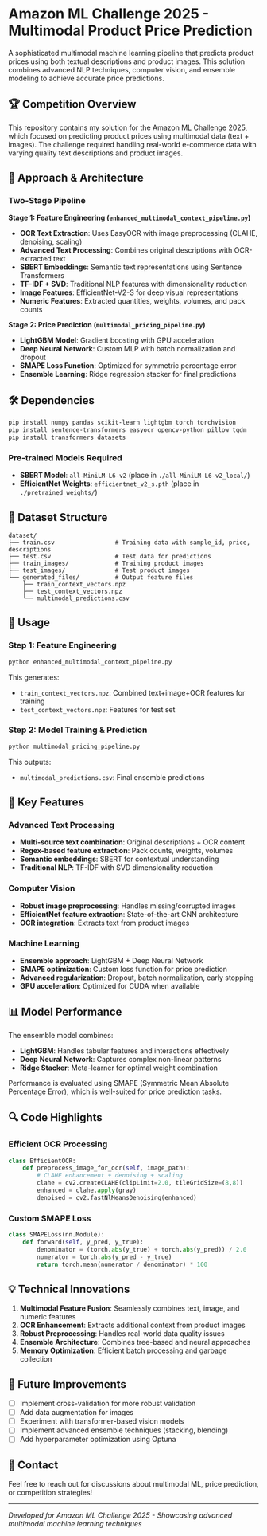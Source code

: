# Amazon ML Challenge 2025 - Multimodal Product Price Prediction

A sophisticated multimodal machine learning pipeline that predicts product prices using both textual descriptions and product images. This solution combines advanced NLP techniques, computer vision, and ensemble modeling to achieve accurate price predictions.

## 🏆 Competition Overview

This repository contains my solution for the Amazon ML Challenge 2025, which focused on predicting product prices using multimodal data (text + images). The challenge required handling real-world e-commerce data with varying quality text descriptions and product images.

## 🚀 Approach & Architecture

### Two-Stage Pipeline

**Stage 1: Feature Engineering (`enhanced_multimodal_context_pipeline.py`)**
- **OCR Text Extraction**: Uses EasyOCR with image preprocessing (CLAHE, denoising, scaling)
- **Advanced Text Processing**: Combines original descriptions with OCR-extracted text
- **SBERT Embeddings**: Semantic text representations using Sentence Transformers
- **TF-IDF + SVD**: Traditional NLP features with dimensionality reduction
- **Image Features**: EfficientNet-V2-S for deep visual representations
- **Numeric Features**: Extracted quantities, weights, volumes, and pack counts

**Stage 2: Price Prediction (`multimodal_pricing_pipeline.py`)**
- **LightGBM Model**: Gradient boosting with GPU acceleration
- **Deep Neural Network**: Custom MLP with batch normalization and dropout
- **SMAPE Loss Function**: Optimized for symmetric percentage error
- **Ensemble Learning**: Ridge regression stacker for final predictions

## 🛠 Dependencies

```bash
pip install numpy pandas scikit-learn lightgbm torch torchvision
pip install sentence-transformers easyocr opencv-python pillow tqdm
pip install transformers datasets
```

### Pre-trained Models Required

- **SBERT Model**: `all-MiniLM-L6-v2` (place in `./all-MiniLM-L6-v2_local/`)
- **EfficientNet Weights**: `efficientnet_v2_s.pth` (place in `./pretrained_weights/`)

## 📁 Dataset Structure

```
dataset/
├── train.csv                 # Training data with sample_id, price, descriptions
├── test.csv                  # Test data for predictions  
├── train_images/             # Training product images
├── test_images/              # Test product images
└── generated_files/          # Output feature files
    ├── train_context_vectors.npz
    ├── test_context_vectors.npz
    └── multimodal_predictions.csv
```

## 🔧 Usage

### Step 1: Feature Engineering
```bash
python enhanced_multimodal_context_pipeline.py
```
This generates:
- `train_context_vectors.npz`: Combined text+image+OCR features for training
- `test_context_vectors.npz`: Features for test set

### Step 2: Model Training & Prediction
```bash
python multimodal_pricing_pipeline.py
```
This outputs:
- `multimodal_predictions.csv`: Final ensemble predictions

## 🎯 Key Features

### Advanced Text Processing
- **Multi-source text combination**: Original descriptions + OCR content
- **Regex-based feature extraction**: Pack counts, weights, volumes
- **Semantic embeddings**: SBERT for contextual understanding
- **Traditional NLP**: TF-IDF with SVD dimensionality reduction

### Computer Vision
- **Robust image preprocessing**: Handles missing/corrupted images
- **EfficientNet feature extraction**: State-of-the-art CNN architecture
- **OCR integration**: Extracts text from product images

### Machine Learning
- **Ensemble approach**: LightGBM + Deep Neural Network
- **SMAPE optimization**: Custom loss function for price prediction
- **Advanced regularization**: Dropout, batch normalization, early stopping
- **GPU acceleration**: Optimized for CUDA when available

## 📊 Model Performance

The ensemble model combines:
- **LightGBM**: Handles tabular features and interactions effectively
- **Deep Neural Network**: Captures complex non-linear patterns
- **Ridge Stacker**: Meta-learner for optimal weight combination

Performance is evaluated using SMAPE (Symmetric Mean Absolute Percentage Error), which is well-suited for price prediction tasks.

## 🔍 Code Highlights

### Efficient OCR Processing
```python
class EfficientOCR:
    def preprocess_image_for_ocr(self, image_path):
        # CLAHE enhancement + denoising + scaling
        clahe = cv2.createCLAHE(clipLimit=2.0, tileGridSize=(8,8))
        enhanced = clahe.apply(gray)
        denoised = cv2.fastNlMeansDenoising(enhanced)
```

### Custom SMAPE Loss
```python
class SMAPELoss(nn.Module):
    def forward(self, y_pred, y_true):
        denominator = (torch.abs(y_true) + torch.abs(y_pred)) / 2.0
        numerator = torch.abs(y_pred - y_true)
        return torch.mean(numerator / denominator) * 100
```

## 💡 Technical Innovations

1. **Multimodal Feature Fusion**: Seamlessly combines text, image, and numeric features
2. **OCR Enhancement**: Extracts additional context from product images
3. **Robust Preprocessing**: Handles real-world data quality issues
4. **Ensemble Architecture**: Combines tree-based and neural approaches
5. **Memory Optimization**: Efficient batch processing and garbage collection

## 🚀 Future Improvements

- [ ] Implement cross-validation for more robust validation
- [ ] Add data augmentation for images
- [ ] Experiment with transformer-based vision models
- [ ] Implement advanced ensemble techniques (stacking, blending)
- [ ] Add hyperparameter optimization using Optuna

## 📧 Contact

Feel free to reach out for discussions about multimodal ML, price prediction, or competition strategies!

---
*Developed for Amazon ML Challenge 2025 - Showcasing advanced multimodal machine learning techniques*

